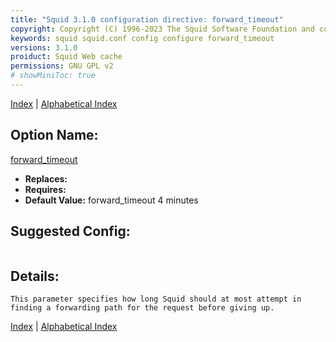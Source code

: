 ```yaml
---
title: "Squid 3.1.0 configuration directive: forward_timeout"
copyright: Copyright (C) 1996-2023 The Squid Software Foundation and contributors
keywords: squid squid.conf config configure forward_timeout
versions: 3.1.0
proiduct: Squid Web cache
permissions: GNU GPL v2
# showMiniToc: true
---
```

[Index](index#toc_forward_timeout) | [Alphabetical Index](index_all#toc_forward_timeout)

## Option Name:
[forward_timeout](#forward_timeout)
 * **Replaces:** 
 * **Requires:** 
 * **Default Value:** forward_timeout 4 minutes


## Suggested Config:
```plaintext

```

## Details:

	This parameter specifies how long Squid should at most attempt in
	finding a forwarding path for the request before giving up.



[Index](index#toc_forward_timeout) | [Alphabetical Index](index_all#toc_forward_timeout)

